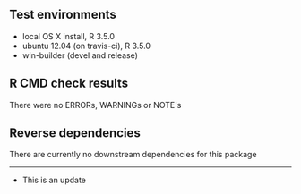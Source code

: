 ## Test environments
* local OS X install, R 3.5.0
* ubuntu 12.04 (on travis-ci), R 3.5.0
* win-builder (devel and release)

## R CMD check results
There were no ERRORs, WARNINGs or NOTE's

## Reverse dependencies

There are currently no downstream dependencies for this package

---

* This is an update

